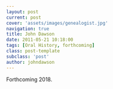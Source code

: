 ```yaml
---
layout: post
current: post
cover: 'assets/images/genealogist.jpg'
navigation: true
title: John Dawson
date: 2011-05-21 10:18:00
tags: [Oral History, forthcoming]
class: post-template
subclass: 'post'
author: johndawson
---
```


Forthcoming 2018.


